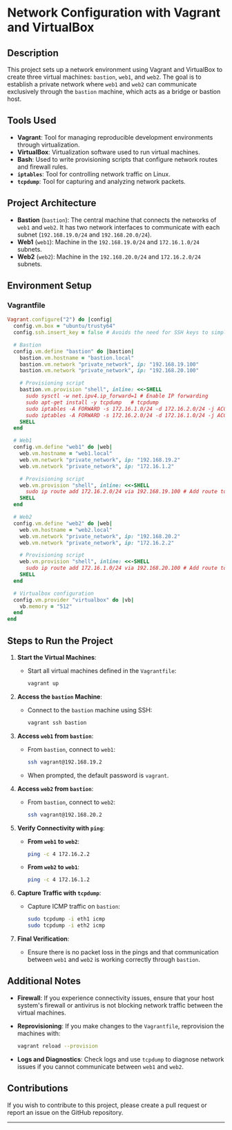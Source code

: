 
# Network Configuration with Vagrant and VirtualBox

## Description

This project sets up a network environment using Vagrant and VirtualBox to create three virtual machines: `bastion`, `web1`, and `web2`. The goal is to establish a private network where `web1` and `web2` can communicate exclusively through the `bastion` machine, which acts as a bridge or bastion host.

## Tools Used

- **Vagrant**: Tool for managing reproducible development environments through virtualization.
- **VirtualBox**: Virtualization software used to run virtual machines.
- **Bash**: Used to write provisioning scripts that configure network routes and firewall rules.
- **`iptables`**: Tool for controlling network traffic on Linux.
- **`tcpdump`**: Tool for capturing and analyzing network packets.

## Project Architecture

- **Bastion** (`bastion`): The central machine that connects the networks of `web1` and `web2`. It has two network interfaces to communicate with each subnet (`192.168.19.0/24` and `192.168.20.0/24`).
- **Web1** (`web1`): Machine in the `192.168.19.0/24` and `172.16.1.0/24` subnets.
- **Web2** (`web2`): Machine in the `192.168.20.0/24` and `172.16.2.0/24` subnets.

## Environment Setup

### Vagrantfile

```ruby
Vagrant.configure("2") do |config|
  config.vm.box = "ubuntu/trusty64"
  config.ssh.insert_key = false # Avoids the need for SSH keys to simplify access

  # Bastion
  config.vm.define "bastion" do |bastion|
    bastion.vm.hostname = "bastion.local"
    bastion.vm.network "private_network", ip: "192.168.19.100"
    bastion.vm.network "private_network", ip: "192.168.20.100"

    # Provisioning script
    bastion.vm.provision "shell", inline: <<-SHELL
      sudo sysctl -w net.ipv4.ip_forward=1 # Enable IP forwarding
      sudo apt-get install -y tcpdump   # tcpdump
      sudo iptables -A FORWARD -s 172.16.1.0/24 -d 172.16.2.0/24 -j ACCEPT # Allow traffic between subnets
      sudo iptables -A FORWARD -s 172.16.2.0/24 -d 172.16.1.0/24 -j ACCEPT
    SHELL
  end

  # Web1
  config.vm.define "web1" do |web|
    web.vm.hostname = "web1.local"
    web.vm.network "private_network", ip: "192.168.19.2"
    web.vm.network "private_network", ip: "172.16.1.2"

    # Provisioning script
    web.vm.provision "shell", inline: <<-SHELL
      sudo ip route add 172.16.2.0/24 via 192.168.19.100 # Add route to web2
    SHELL
  end

  # Web2
  config.vm.define "web2" do |web|
    web.vm.hostname = "web2.local"
    web.vm.network "private_network", ip: "192.168.20.2"
    web.vm.network "private_network", ip: "172.16.2.2"

    # Provisioning script
    web.vm.provision "shell", inline: <<-SHELL
      sudo ip route add 172.16.1.0/24 via 192.168.20.100 # Add route to web1
    SHELL
  end

  # Virtualbox configuration
  config.vm.provider "virtualbox" do |vb|
    vb.memory = "512"
  end
end
```

## Steps to Run the Project

1. **Start the Virtual Machines**:
   - Start all virtual machines defined in the `Vagrantfile`:
     ```bash
     vagrant up
     ```

2. **Access the `bastion` Machine**:
   - Connect to the `bastion` machine using SSH:
     ```bash
     vagrant ssh bastion
     ```

3. **Access `web1` from `bastion`**:
   - From `bastion`, connect to `web1`:
     ```bash
     ssh vagrant@192.168.19.2
     ```
   - When prompted, the default password is `vagrant`.

4. **Access `web2` from `bastion`**:
   - From `bastion`, connect to `web2`:
     ```bash
     ssh vagrant@192.168.20.2
     ```

5. **Verify Connectivity with `ping`**:
   - **From `web1` to `web2`**:
     ```bash
     ping -c 4 172.16.2.2
     ```
   - **From `web2` to `web1`**:
     ```bash
     ping -c 4 172.16.1.2
     ```

6. **Capture Traffic with `tcpdump`**:
   - Capture ICMP traffic on `bastion`:
     ```bash
     sudo tcpdump -i eth1 icmp
     sudo tcpdump -i eth2 icmp
     ```

7. **Final Verification**:
   - Ensure there is no packet loss in the pings and that communication between `web1` and `web2` is working correctly through `bastion`.

## Additional Notes

- **Firewall**: If you experience connectivity issues, ensure that your host system's firewall or antivirus is not blocking network traffic between the virtual machines.

- **Reprovisioning**: If you make changes to the `Vagrantfile`, reprovision the machines with:
  ```bash
  vagrant reload --provision
  ```

- **Logs and Diagnostics**: Check logs and use `tcpdump` to diagnose network issues if you cannot communicate between `web1` and `web2`.

## Contributions

If you wish to contribute to this project, please create a pull request or report an issue on the GitHub repository.

---

